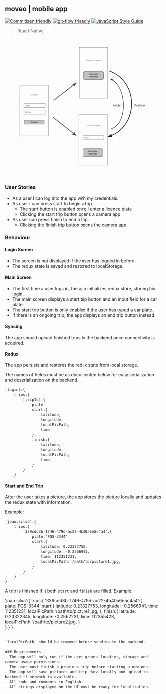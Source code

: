 ## moveo | mobile app

[![Commitizen friendly](https://img.shields.io/badge/commitizen-friendly-brightgreen.svg)](http://commitizen.github.io/cz-cli/)
[![git-flow friendly](https://img.shields.io/badge/git-flow-brightgreen.svg)](https://danielkummer.github.io/git-flow-cheatsheet/index.html)
[![JavaScript Style Guide](https://img.shields.io/badge/code_style-standard-brightgreen.svg)](https://standardjs.com)

> React Native

![prototype](drafts/mobile.png)

### User Stories
- As a user I can log into the app with my credentials.
- As user I can press start to begin a trip.
    - The start button is enabled once I enter a licence plate
    - Clicking the start trip button opens a camera app.
- As user can press finish to end a trip.
    - Clicking the finish trip button opens the camera app.

### Behaviour

#### Login Screen
- The screen is not displayed if the user has logged in before.
- The redux state is saved and restored to localStorage.

#### Main Screen
- The first time a user logs in, the app initializes redux store, storing his login.
- The main screen displays a start trip button and an input field for a car plate.
- The start trip button is only enabled if the user has typed a car plate.
- If there is an ongoing trip, the app displays an end trip button instead.

#### Syncing

The app should upload finished trips to the backend once connectivity is acquired.

#### Redux

The app persists and restores the redux state from local storage.

The names of fields must be as documented below for easy serialization and deserialization on the backend.

```
[login]:{
    trips:{
        [tripId]:{
            plate
            start:{
                latitude,
                longitude,
                localPicPath,
                time
            },
            finish:{
                latitude,
                longitude,
                localPicPath,
                time
            }
        }
    }
```

#### Start and End Trip

After the user takes a picture, the app stores the picture locally and updates the redux state with information.

Example:

```
'joao.silva':{
    trips:{
        '339cdd3b-1746-479d-ac22-4b40a6e5c4a4':{
            plate:'FGS-3344'
            start:{
                latitude: 0.23327753,
                longitude: -0.2566941,
                time: 112351231,
                localPicPath:'/path/to/picture1.jpg,
            }            
        }
    }
}
```

A trip is finished if it both `start` and `finish` are filled. Example:

'joao.silva':{
    trips:{
        '339cdd3b-1746-479d-ac22-4b40a6e5c4a4':{
            plate:'FGS-3344'
            start:{
                latitude: 0.23327753,
                longitude: -0.2566941,
                time: 112351231,
                localPicPath:'/path/to/picture1.jpg,
            },
            finish:{
                latitude: 0.23322345,
                longitude: -0.2562231,
                time: 112355423,
                localPicPath:'/path/to/picture2.jpg,
            }   
        }
    }
}
```

`localPicPath` should be removed before sending to the backend.

### Requirements
- The app will only run if the user grants location, storage and camera usage permissions.
- The user must finish a previous trip before starting a new one.
- The app will save pictures and trip data locally and upload to backend if network is available.
- All code and comments in English.
- All strings displayed on the UI must be ready for localization.
